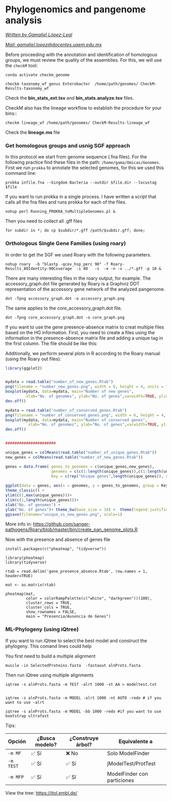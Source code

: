 # **Phylogenomics and pangenome analysis**



*<u>Written by  Gamaliel López-Leal</u>*

*<u>Mail: gamaliel.lopez@docentes.uaem.edu.mx</u>*

Before proceeding with the annotation and identification of homologous groups, we must review the quality of the assemblies. For this, we will use the `checkM` tool:

```
conda activate checkm_genome

checkm taxonomy_wf genus Enterobacter  /home/path/genomes/ CheckM-Results-taxonomy_wf
```

Check the **bin_stats_ext.tsv** and **bin_stats.analyze.tsv** files.

CheckM also has the lineage workflow to establish the procedure for your bins::

```
checkm lineage_wf /home/path/genomes/ CheckM-Results-lineage_wf
```

Check the **lineage.ms** file 



### Get homologous groups and usnig SGF approach

In this protocol we start from genome sequence (.fna files). For the following practice find these files in the path: `/home/gama/Omicas/Genomes`. First we run `prokka` to annotate the selected genomes, for this we used this command line:

```
prokka infile.fna --kingdom Bacteria --outdir $file.dir --locustag $file
```

If you want to run prokka in a single process. I have written a script that calls all the fna files and runs prokka for each of the files.

```
nohup perl Running_PROKKA_toMultipleGenomes.pl &
```

Then you need to collect all .gff files

```
for subdir in *; do cp $subdir/*.gff /path/$subdir.gff; done;
```

### Orthologous Single Gene Families (using roary)

In order to get the SGF we used Roary with the following parameters.

```
nohup roary  -b "blastp -qcov_hsp_perc 90" -f Roary-Results_80Identity-90Coverage  -i 80   -s  -e -n -v ../*.gff -p 10 &
```

There are many interesting files in the roary output, for example. The accessory_graph.dot file generated by Roary is a Graphviz DOT representation of the accessory gene network of the analyzed pangenome.

```
dot -Tpng accessory_graph.dot -o accessory_graph.png
```

The same applies to the core_accessory_graph.dot file.

```
dot -Tpng core_accessory_graph.dot -o core_graph.png
```


If you want to use the gene presence-absence matrix to creat multiple files based on the HG information. First, you need to create a files using the information in the presence-absence matrix file and adding a unique tag in the first column. The file should be like this:


Additionally, we perform several plots in R according to the Roary manual (using the Roary out files):

```R
library(ggplot2)


mydata = read.table("number_of_new_genes.Rtab")
png(filename = "number_new_genes.png", width = 6, height = 4, units = "in", res = 300)
boxplot(mydata, data=mydata, main="Number of new genes",
         xlab="No. of genomes", ylab="No. of genes",varwidth=TRUE, ylim=c(0,max(mydata)), outline=FALSE)
dev.off()

mydata = read.table("number_of_conserved_genes.Rtab")
png(filename = "number_of_conserved_genes.png", width = 6, height = 4, units = "in", res = 300)
boxplot(mydata, data=mydata, main="Number of conserved genes",
          xlab="No. of genomes", ylab="No. of genes",varwidth=TRUE, ylim=c(0,max(mydata)), outline=FALSE)
dev.off()


######################

unique_genes = colMeans(read.table("number_of_unique_genes.Rtab"))
new_genes = colMeans(read.table("number_of_new_genes.Rtab"))

genes = data.frame( genes_to_genomes = c(unique_genes,new_genes),
                    genomes = c(c(1:length(unique_genes)),c(1:length(unique_genes))),
                    Key = c(rep("Unique genes",length(unique_genes)), rep("New genes",length(new_genes))) )
                    
ggplot(data = genes, aes(x = genomes, y = genes_to_genomes, group = Key, linetype=Key)) +geom_line()+
theme_classic() +
ylim(c(1,max(unique_genes)))+
xlim(c(1,length(unique_genes)))+
xlab("No. of genomes") +
ylab("No. of genes")+ theme_bw(base_size = 16) +  theme(legend.justification=c(1,1),legend.position=c(1,1))
ggsave(filename="unique_vs_new_genes.png", scale=1)
```

More info in: https://github.com/sanger-pathogens/Roary/blob/master/bin/create_pan_genome_plots.R


Now with the presence and absence of genes file
```
install.packages(c("pheatmap", "tidyverse"))

library(pheatmap)
library(tidyverse)

rtab = read.delim('gene_presence_absence.Rtab', row.names = 1, header=TRUE)

mat <- as.matrix(rtab)

pheatmap(mat,
         color = colorRampPalette(c("white", "darkgreen"))(100),
         cluster_rows = TRUE,
         cluster_cols = TRUE,
         show_rownames = FALSE,
         main = "Presencia/Ausencia de Genes")

```

### ML-Phylogeny (using iQtree)

If you want to run iQtree to select the best model and construct the phylogeny. This comand lines could help



You first need to build a multiple alignment

```
muscle -in SelectedProteins.fasta  -fastaout alnProts.fasta
```

Then run iQtree using multiple alignments

```
iqtree -s alnProts.fasta -m TEST -alrt 1000 -st AA > modeltest.txt


iqtree -s alnProts.fasta -m MODEL -alrt 1000 -nt AUTO -redo # if you want to use -alrt

iqtree -s alnProts.fasta -m MODEL -bb 1000 -redo #if you want to use bootstrap ultrafast

```



Tips:

| Opción    | ¿Busca modelo? | ¿Construye árbol? | Equivalente a               |
| --------- | -------------- | ----------------- | --------------------------- |
| `-m MF`   | ✅ Sí           | ❌ No              | Solo ModelFinder            |
| `-m TEST` | ✅ Sí           | ✅ Sí              | jModelTest/ProtTest         |
| `-m MFP`  | ✅ Sí           | ✅ Sí              | ModelFinder con particiones |




View the tree: https://itol.embl.de/




























